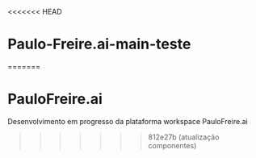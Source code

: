 <<<<<<< HEAD
# Paulo-Freire.ai-main-teste
=======
# PauloFreire.ai

Desenvolvimento em progresso da plataforma workspace PauloFreire.ai
>>>>>>> 812e27b (atualização componentes)
